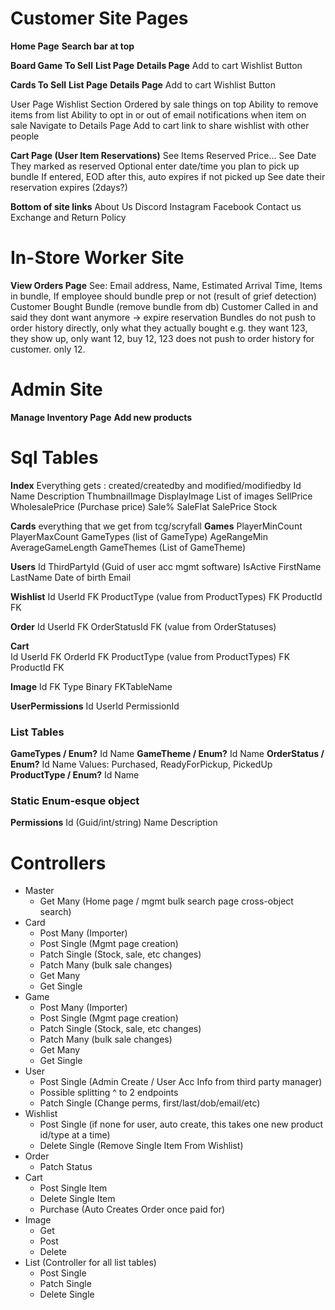 # Customer Site Pages

**Home Page** 
	**Search bar at top**

**Board Game To Sell**
	**List Page**
	**Details Page** 
		Add to cart
		Wishlist Button

**Cards To Sell**
	**List Page**
	**Details Page** 
		Add to cart
		Wishlist Button

User Page
	Wishlist Section
		Ordered by sale things on top
		Ability to remove items from list
		Ability to opt in or out of email notifications when item on sale
		Navigate to Details Page
		Add to cart
		link to share wishlist with other people

**Cart Page (User Item Reservations)**
	See Items Reserved
	Price...
	See Date They marked as reserved
	Optional enter date/time you plan to pick up bundle 
		If entered, EOD after this, auto expires if not picked up
	See date their reservation expires (2days?)

**Bottom of site links**
	About Us
	Discord
	Instagram
	Facebook
	Contact us
	Exchange and Return Policy

# In-Store Worker Site

**View Orders Page**
	See: Email address, Name, Estimated Arrival Time, Items in bundle, 
	If employee should bundle prep or not (result of grief detection)
	Customer Bought Bundle (remove bundle from db)
	Customer Called in and said they dont want anymore -> expire reservation
		Bundles do not push to order history directly, only what they actually bought 
			e.g. they want 123, they show up, only want 12, buy 12, 123 does not push to order history for customer. only 12. 

# Admin Site
**Manage Inventory Page**
	**Add new products**

# Sql Tables
**Index**
	Everything gets :
	created/createdby and modified/modifiedby
	Id
	Name
	Description
	ThumbnailImage
	DisplayImage
	List of images
	SellPrice
	WholesalePrice (Purchase price)
	Sale%
	SaleFlat
	SalePrice
	Stock
	
**Cards**
	everything that we get from tcg/scryfall
**Games**
	PlayerMinCount
	PlayerMaxCount
	GameTypes (list of GameType)
	AgeRangeMin
	AverageGameLength
	GameThemes (List of GameTheme)
	
**Users** 
	Id
	ThirdPartyId (Guid of user acc mgmt software)
	IsActive
	FirstName
	LastName
	Date of birth
	Email
	
**Wishlist**
	Id
	UserId FK
	ProductType (value from ProductTypes) FK
	ProductId FK

**Order**
	Id
	UserId FK
	OrderStatusId FK (value from OrderStatuses) 

**Cart**  
	 Id
	UserId FK
	OrderId FK
	ProductType (value from ProductTypes) FK
	ProductId FK

**Image**
	Id
	FK
	Type
	Binary
	FKTableName

**UserPermissions**
	Id
	UserId
	PermissionId
### List Tables
**GameTypes / Enum?**
	Id
	Name
**GameTheme / Enum?**
	Id
	Name
**OrderStatus / Enum?**
	Id
	Name
	Values: Purchased, ReadyForPickup, PickedUp
**ProductType / Enum?**
	Id
	Name
### Static Enum-esque object 
**Permissions**
	Id (Guid/int/string)
	Name
	Description
# Controllers
- Master
	- Get Many (Home page / mgmt bulk search page cross-object search)
- Card
	- Post Many (Importer)
	- Post Single (Mgmt page creation)
	- Patch Single (Stock, sale, etc changes)
	- Patch Many (bulk sale changes)
	- Get Many 
	- Get Single
- Game
	- Post Many (Importer)
	- Post Single (Mgmt page creation)
	- Patch Single (Stock, sale, etc changes)
	- Patch Many (bulk sale changes)
	- Get Many 
	- Get Single
- User
	- Post Single (Admin Create / User Acc Info from third party manager)
	- Possible splitting ^ to 2 endpoints
	- Patch Single (Change perms, first/last/dob/email/etc)
- Wishlist
	- Post Single (if none for user, auto create, this takes one new product id/type at a time)
	- Delete Single (Remove Single Item From Wishlist)
- Order
	- Patch Status 
- Cart
	- Post Single Item 
	- Delete Single Item
	- Purchase (Auto Creates Order once paid for)
- Image
	- Get
	- Post
	- Delete
- List (Controller for all list tables)
	- Post Single
	- Patch Single 
	- Delete Single